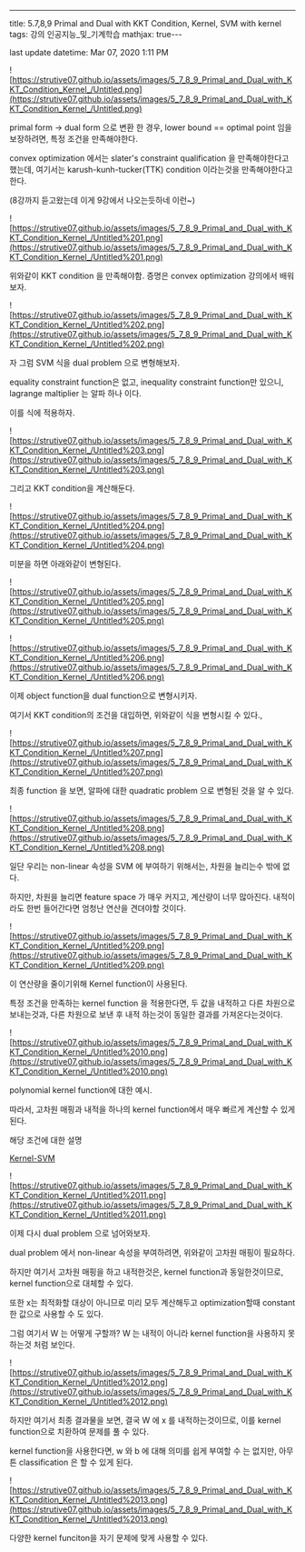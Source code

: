 ---
title:  5.7,8,9 Primal and Dual with KKT Condition, Kernel, SVM with kernel
tags: 강의 인공지능_및_기계학습
mathjax: true---


last update datetime: Mar 07, 2020 1:11 PM

![https://strutive07.github.io/assets/images/5_7_8_9_Primal_and_Dual_with_KKT_Condition_Kernel_/Untitled.png](https://strutive07.github.io/assets/images/5_7_8_9_Primal_and_Dual_with_KKT_Condition_Kernel_/Untitled.png)

primal form → dual form 으로 변환 한 경우, lower bound == optimal point 임을 보장하려면, 특정 조건을 만족해야한다.

convex optimization 에서는 slater's constraint qualification 을 만족해야한다고 했는데, 여기서는 karush-kunh-tucker(TTK) condition 이라는것을 만족해야한다고 한다.

(8강까지 듣고왔는데 이게 9강에서 나오는듯하네 이런~)

![https://strutive07.github.io/assets/images/5_7_8_9_Primal_and_Dual_with_KKT_Condition_Kernel_/Untitled%201.png](https://strutive07.github.io/assets/images/5_7_8_9_Primal_and_Dual_with_KKT_Condition_Kernel_/Untitled%201.png)

위와같이 KKT condition 을 만족해야함. 증명은 convex optimization 강의에서 배워보자.

![https://strutive07.github.io/assets/images/5_7_8_9_Primal_and_Dual_with_KKT_Condition_Kernel_/Untitled%202.png](https://strutive07.github.io/assets/images/5_7_8_9_Primal_and_Dual_with_KKT_Condition_Kernel_/Untitled%202.png)

자 그럼 SVM 식을 dual problem 으로 변형해보자.

equality constraint function은 없고, inequality constraint function만 있으니, lagrange maltiplier 는 알파 하나 이다.

이를 식에 적용하자.

![https://strutive07.github.io/assets/images/5_7_8_9_Primal_and_Dual_with_KKT_Condition_Kernel_/Untitled%203.png](https://strutive07.github.io/assets/images/5_7_8_9_Primal_and_Dual_with_KKT_Condition_Kernel_/Untitled%203.png)

그리고 KKT condition을 계산해둔다.

![https://strutive07.github.io/assets/images/5_7_8_9_Primal_and_Dual_with_KKT_Condition_Kernel_/Untitled%204.png](https://strutive07.github.io/assets/images/5_7_8_9_Primal_and_Dual_with_KKT_Condition_Kernel_/Untitled%204.png)

미분을 하면 아래와같이 변형된다.

![https://strutive07.github.io/assets/images/5_7_8_9_Primal_and_Dual_with_KKT_Condition_Kernel_/Untitled%205.png](https://strutive07.github.io/assets/images/5_7_8_9_Primal_and_Dual_with_KKT_Condition_Kernel_/Untitled%205.png)

![https://strutive07.github.io/assets/images/5_7_8_9_Primal_and_Dual_with_KKT_Condition_Kernel_/Untitled%206.png](https://strutive07.github.io/assets/images/5_7_8_9_Primal_and_Dual_with_KKT_Condition_Kernel_/Untitled%206.png)

이제 object function을 dual function으로 변형시키자.

여기서 KKT condition의 조건을 대입하면, 위와같이 식을 변형시킬 수 있다.,

![https://strutive07.github.io/assets/images/5_7_8_9_Primal_and_Dual_with_KKT_Condition_Kernel_/Untitled%207.png](https://strutive07.github.io/assets/images/5_7_8_9_Primal_and_Dual_with_KKT_Condition_Kernel_/Untitled%207.png)

최종 function 을 보면, 알파에 대한 quadratic problem 으로 변형된 것을 알 수 있다.

![https://strutive07.github.io/assets/images/5_7_8_9_Primal_and_Dual_with_KKT_Condition_Kernel_/Untitled%208.png](https://strutive07.github.io/assets/images/5_7_8_9_Primal_and_Dual_with_KKT_Condition_Kernel_/Untitled%208.png)

일단 우리는 non-linear 속성을 SVM 에 부여하기 위해서는, 차원을 늘리는수 밖에 없다.

하지만, 차원을 늘리면 feature space 가 매우 커지고, 계산량이 너무 많아진다. 내적이라도 한번 들어간다면 엄청난 연산을 견뎌야할 것이다.

![https://strutive07.github.io/assets/images/5_7_8_9_Primal_and_Dual_with_KKT_Condition_Kernel_/Untitled%209.png](https://strutive07.github.io/assets/images/5_7_8_9_Primal_and_Dual_with_KKT_Condition_Kernel_/Untitled%209.png)

이 연산량을 줄이기위해 Kernel function이 사용된다.

특정 조건을 만족하는 kernel function 을 적용한다면, 두 값을 내적하고 다른 차원으로 보내는것과, 다른 차원으로 보낸 후 내적 하는것이 동일한 결과를 가져온다는것이다.

![https://strutive07.github.io/assets/images/5_7_8_9_Primal_and_Dual_with_KKT_Condition_Kernel_/Untitled%2010.png](https://strutive07.github.io/assets/images/5_7_8_9_Primal_and_Dual_with_KKT_Condition_Kernel_/Untitled%2010.png)

polynomial kernel function에 대한 예시.

따라서, 고차원 매핑과 내적을 하나의 kernel function에서 매우 빠르게 계산할 수 있게 된다.

해당 조건에 대한 설명

[Kernel-SVM](https://ratsgo.github.io/machine%20learning/2017/05/30/SVM3/)

![https://strutive07.github.io/assets/images/5_7_8_9_Primal_and_Dual_with_KKT_Condition_Kernel_/Untitled%2011.png](https://strutive07.github.io/assets/images/5_7_8_9_Primal_and_Dual_with_KKT_Condition_Kernel_/Untitled%2011.png)

이제 다시 dual problem 으로 넘어와보자.

dual problem 에서 non-linear 속성을 부여하려면, 위와같이 고차원 매핑이 필요하다.

하지만 여기서 고차원 매핑을 하고 내적한것은, kernel function과 동일한것이므로, kernel function으로 대체할 수 있다.

또한 x는 최적화할 대상이 아니므로 미리 모두 계산해두고 optimization할때 constant 한 값으로 사용할 수 도 있다.

그럼 여기서 W 는 어떻게 구할까? W 는 내적이 아니라 kernel function을 사용하지 못하는것 처럼 보인다.

![https://strutive07.github.io/assets/images/5_7_8_9_Primal_and_Dual_with_KKT_Condition_Kernel_/Untitled%2012.png](https://strutive07.github.io/assets/images/5_7_8_9_Primal_and_Dual_with_KKT_Condition_Kernel_/Untitled%2012.png)

하지만 여기서 최종 결과물을 보면, 결국 W 에 x 를 내적하는것이므로, 이를 kernel function으로 치환하여 문제를 풀 수 있다.

kernel function을 사용한다면, w 와 b 에 대해 의미를 쉽게 부여할 수 는 없지만, 아무튼 classification 은 할 수 있게 된다.

![https://strutive07.github.io/assets/images/5_7_8_9_Primal_and_Dual_with_KKT_Condition_Kernel_/Untitled%2013.png](https://strutive07.github.io/assets/images/5_7_8_9_Primal_and_Dual_with_KKT_Condition_Kernel_/Untitled%2013.png)

다양한 kernel funciton을 자기 문제에 맞게 사용할 수 있다.